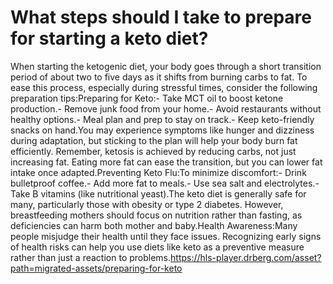 # What steps should I take to prepare for starting a keto diet?

When starting the ketogenic diet, your body goes through a short transition period of about two to five days as it shifts from burning carbs to fat. To ease this process, especially during stressful times, consider the following preparation tips:Preparing for Keto:- Take MCT oil to boost ketone production.- Remove junk food from your home.- Avoid restaurants without healthy options.- Meal plan and prep to stay on track.- Keep keto-friendly snacks on hand.You may experience symptoms like hunger and dizziness during adaptation, but sticking to the plan will help your body burn fat efficiently. Remember, ketosis is achieved by reducing carbs, not just increasing fat. Eating more fat can ease the transition, but you can lower fat intake once adapted.Preventing Keto Flu:To minimize discomfort:- Drink bulletproof coffee.- Add more fat to meals.- Use sea salt and electrolytes.- Take B vitamins (like nutritional yeast).The keto diet is generally safe for many, particularly those with obesity or type 2 diabetes. However, breastfeeding mothers should focus on nutrition rather than fasting, as deficiencies can harm both mother and baby.Health Awareness:Many people misjudge their health until they face issues. Recognizing early signs of health risks can help you use diets like keto as a preventive measure rather than just a reaction to problems.https://hls-player.drberg.com/asset?path=migrated-assets/preparing-for-keto